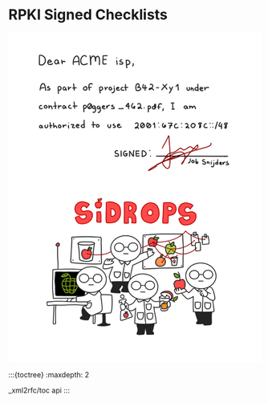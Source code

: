 # RPKI Signed Checklists

![sidrops](_static/b42_ipv6_loa.png)

:::{toctree}
:maxdepth: 2

_xml2rfc/toc
api
:::
